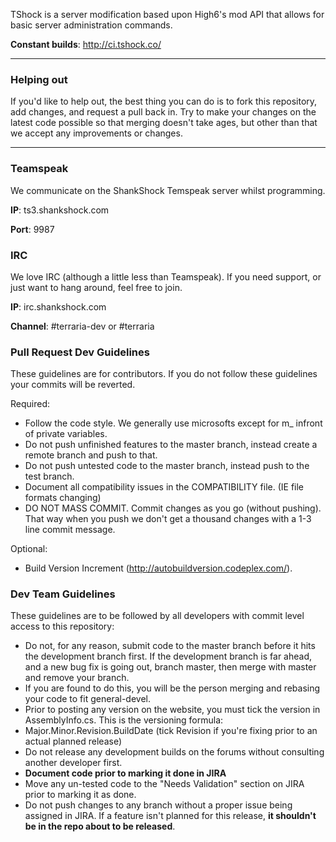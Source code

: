 TShock is a server modification based upon High6's mod API that allows for basic server administration commands.

__Constant builds__: http://ci.tshock.co/

----

### Helping out

If you'd like to help out, the best thing you can do is to fork this repository, add changes, and request a pull back in. Try to make your changes on the latest code possible so that merging doesn't take ages, but other than that we accept any improvements or changes.

----

### Teamspeak

We communicate on the ShankShock Temspeak server whilst programming.

__IP__: ts3.shankshock.com

__Port__: 9987

### IRC

We love IRC (although a little less than Teamspeak). If you need support, or just want to hang around, feel free to join.

__IP__: irc.shankshock.com

__Channel__: #terraria-dev or #terraria

### Pull Request Dev Guidelines

These guidelines are for contributors. If you do not follow these guidelines your commits will be reverted.

Required:
- Follow the code style. We generally use microsofts except for m_ infront of private variables.
- Do not push unfinished features to the master branch, instead create a remote branch and push to that.
- Do not push untested code to the master branch, instead push to the test branch.
- Document all compatibility issues in the COMPATIBILITY file. (IE file formats changing)
- DO NOT MASS COMMIT. Commit changes as you go (without pushing). That way when you push we don't get a thousand changes with a 1-3 line commit message.

Optional:
- Build Version Increment (http://autobuildversion.codeplex.com/).

### Dev Team Guidelines

These guidelines are to be followed by all developers with commit level access to this repository:

- Do not, for any reason, submit code to the master branch before it hits the development branch first. If the development branch is far ahead, and a new bug fix is going out, branch master, then merge with master and remove your branch.
 - If you are found to do this, you will be the person merging and rebasing your code to fit general-devel.
- Prior to posting any version on the website, you must tick the version in AssemblyInfo.cs. This is the versioning formula:
 - Major.Minor.Revision.BuildDate (tick Revision if you're fixing prior to an actual planned release)
- Do not release any development builds on the forums without consulting another developer first.
- __Document code prior to marking it done in JIRA__
- Move any un-tested code to the "Needs Validation" section on JIRA prior to marking it as done.
- Do not push changes to any branch without a proper issue being assigned in JIRA. If a feature isn't planned for this release, __it shouldn't be in the repo about to be released__.